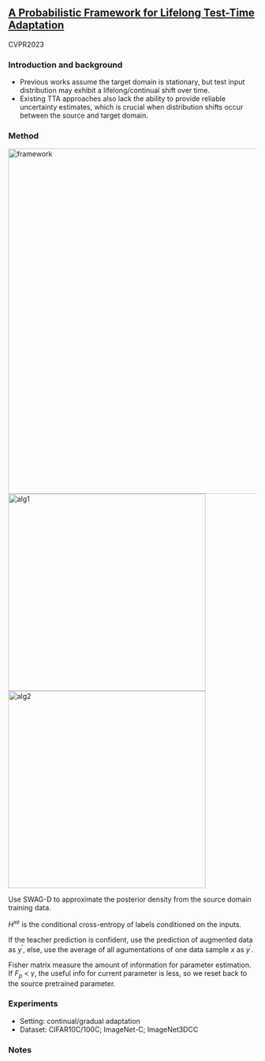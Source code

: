 ## [A Probabilistic Framework for Lifelong Test-Time Adaptation](https://arxiv.org/abs/2212.09713)

CVPR2023

### Introduction and background
- Previous works assume the target domain is stationary, but test input distribution may exhibit a lifelong/continual shift over time.
- Existing TTA approaches also lack the ability to provide reliable uncertainty estimates, which is crucial when distribution shifts occur between the source and target domain.

### Method
<img width=700 alt="framework" src="https://github.com/Jo-wang/Daily-Paper-Reading/assets/46414159/72115b4b-377d-427e-ae67-652aa32cd4c8">


<img width=400 alt="alg1" src="https://github.com/Jo-wang/Daily-Paper-Reading/assets/46414159/b70ee7c4-9555-40e9-98a7-ba1526c6a0cd">
             
             
<img width=400 alt="alg2" src="https://github.com/Jo-wang/Daily-Paper-Reading/assets/46414159/d5b01332-2e59-4f94-95d9-ca65e47d8700">

Use SWAG-D to approximate the posterior density from the source domain training data.

$H^{xe}$ is the conditional cross-entropy of labels conditioned on the inputs. 

If the teacher prediction is confident, use the prediction of augmented data as $y^{\prime}$, else, use the average of all agumentations of one data sample $x$ as $y^{\prime}$.

Fisher matrix measure the amount of information for parameter estimation. If $F_p$ < $\gamma$, the useful info for current parameter is less, so we reset back to the source pretrained parameter.
### Experiments
- Setting: continual/gradual adaptation
- Dataset: CIFAR10C/100C; ImageNet-C; ImageNet3DCC
### Notes
